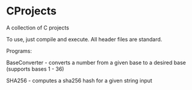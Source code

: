# CProjects
A collection of C projects

To use, just compile and execute. All header files are standard.

Programs:

BaseConverter - converts a number from a given base to a desired base (supports bases 1 - 36)

SHA256 - computes a sha256 hash for a given string input
